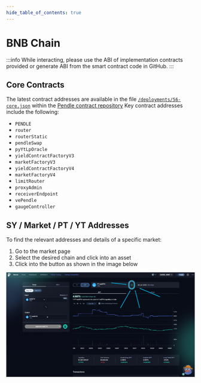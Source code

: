 ```yaml
---
hide_table_of_contents: true
---
```


# BNB Chain

:::info
While interacting, please use the ABI of implementation contracts provided or generate ABI from the smart contract code in GitHub.
:::

## Core Contracts

The latest contract addresses are available in the file [`/deployments/56-core.json`] within the
[Pendle contract repository] Key contract addresses include the following:

[Pendle contract repository]: https://github.com/pendle-finance/pendle-core-v2-public
[`/deployments/56-core.json`]: https://github.com/pendle-finance/pendle-core-v2-public/blob/main/deployments/56-core.json

- `PENDLE`
- `router`
- `routerStatic`
- `pendleSwap`
- `pyYtLpOracle`
- `yieldContractFactoryV3`
- `marketFactoryV3`
- `yieldContractFactoryV4`
- `marketFactoryV4`
- `limitRouter`
- `proxyAdmin`
- `receiverEndpoint`
- `vePendle`
- `gaugeController`

## SY / Market / PT / YT Addresses

To find the relevant addresses and details of a specific market:

1. Go to the market page
2. Select the desired chain and click into an asset
3. Click into the button as shown in the image below

![Market Info](/img/ProtocolMechanics/market_info.png "Market Info")
